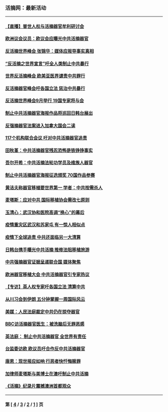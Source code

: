 ### 活摘网：最新活动
---
#### [【直播】普世人权与活摘器官牟利研讨会](../../pages/nf5883/n13425146.md?04090430) 
#### [欧洲议会议员：欧议会应曝光中共活摘器官](../../pages/nf5883/n13336571.md?04090430) 
#### [反活摘世界峰会 张锦华：媒体应报导事实真相](../../pages/nf5883/n13278502.md?04090430) 
#### [“反活摘之世界宣言”吁全人类制止中共暴行](../../pages/nf5883/n13259730.md?04090430) 
#### [世界反活摘峰会 欧美亚医界谴责中共罪行](../../pages/nf5883/n13253550.md?04090430) 
#### [反活摘器官峰会吁各国立法 惩治中共暴行](../../pages/nf5883/n13245052.md?04090430) 
#### [反活摘世界峰会9月举行 19国专家将与会](../../pages/nf5883/n13201492.md?04090430) 
#### [制止中共活摘器官海报作品将巡回日韩台展出](../../pages/nf5883/n13177791.md?04090430) 
#### [反强摘器官法案进入加拿大国会二读](../../pages/nf5883/n13033450.md?04090430) 
#### [117个机构联合会议 吁对中共活摘器官追责](../../pages/nf5883/n12775087.md?04090430) 
#### [田秋堇：中共活摘器官残忍恐怖是铁铮铮事实](../../pages/nf5883/n12702148.md?04090430) 
#### [吾尔开希：中共活摘法轮功学员及维族人器官](../../pages/nf5883/n12693197.md?04090430) 
#### [制止中共活摘器官海报征选颁奖 70国作品参赛](../../pages/nf5883/n12692050.md?04090430) 
#### [黄洁夫称器官移植要世界第一 学者：中共按需杀人](../../pages/nf5883/n12572329.md?04090430) 
#### [麦塔斯：应对中共 国际移植协会需改七原则](../../pages/nf5883/n12514711.md?04090430) 
#### [玉清心：武汉协和医院高调“换心”的幕后](../../pages/nf5883/n12298730.md?04090430) 
#### [疫情重灾区武汉和苏家屯 有一惊人相似点](../../pages/nf5883/n12150824.md?04090430) 
#### [疫情下全球追责 中共还面临另一大清算](../../pages/nf5883/n12070397.md?04090430) 
#### [日韩台携手曝光中共活摘 推修法阻移植旅游](../../pages/nf5883/n11712046.md?04090430) 
#### [中共强摘器官证据呈递联合国 媒体聚焦](../../pages/nf5883/n11546426.md?04090430) 
#### [欧洲器官移植大会 中共活摘器官引专家热议](../../pages/nf5883/n11539095.md?04090430) 
#### [【专访】英人权专家吁各国立法 清算中共](../../pages/nf5883/n11367315.md?04090430) 
#### [从川习会到伊朗 五分钟掌握一周国际风云](../../pages/nf5883/n11338520.md?04090430) 
#### [美媒：人民法庭裁定中共仍在掠夺器官](../../pages/nf5883/n11334897.md?04090430) 
#### [BBC访活摘器官医生：被洗脑后无罪恶感](../../pages/nf5883/n11335935.md?04090430) 
#### [英法庭： 制止中共活摘器官 全世界有责任](../../pages/nf5883/n11330691.md?04090430) 
#### [台监委访欧 欧议员吁合作反中共活摘器官](../../pages/nf5883/n11109190.md?04090430) 
#### [唐恩：现世报应如响 行恶者快忏悔赎罪](../../pages/nf5883/n11104016.md?04090430) 
#### [加律师麦塔斯与美博士在澳吁制止中共活摘](../../pages/nf5883/n10724764.md?04090430) 
#### [《活摘》纪录片震撼澳洲首都观众](../../pages/nf5883/n10722747.md?04090430) 

---
#### 第 [ [4](./4.md?04090430) / [3](./3.md?04090430) / [2](./2.md?04090430) / [1](./1.md?04090430) ] 页
